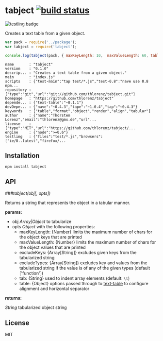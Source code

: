 # tabject [![build status](https://secure.travis-ci.org/thlorenz/tabject.png)](http://travis-ci.org/thlorenz/tabject)

[![testling badge](https://ci.testling.com/thlorenz/tabject.png)](https://ci.testling.com/thlorenz/tabject)

Creates a text table from a given object.

```js
var pack = require('../package');
var tabject = require('tabject');

console.log(tabject(pack, { maxKeyLength: 10,  maxValueLength: 60, table: { hsep: ' : ' } }));
```

```
name       : "tabject"
version    : "0.1.0"
descrip... : "Creates a text table from a given object."
main       : "index.js"
scripts    : {"test-main":"tap test/*.js","test-0.8":"nave use 0.8 npm...
repository : {"type":"git","url":"git://github.com/thlorenz/tabject.git"}
homepage   : "https://github.com/thlorenz/tabject"
depende... : {"text-table":"~0.1.1"}
devDepe... : {"nave":"~0.4.3","tape":"~1.0.4","tap":"~0.4.3"}
keywords   : ["table","format","object","render","align","tabular"]
author     : {"name":"Thorsten Lorenz","email":"thlorenz@gmx.de","url"...
license    : {"type":"MIT","url":"https://github.com/thlorenz/tabject/...
engine     : {"node":">=0.6"}
testling   : {"files":"test/*.js","browsers":["ie/8..latest","firefox/...
```

## Installation

    npm install tabject

## API

###*tabject(obj[, opts])*

Returns a string that represents the object in a tabular manner.

**params:**

- obj *Array|Object* to tabularize
- opts *Object* with the following properties:
  - maxKeyLength: {Number} limits the maximum number of chars for the object keys that are printed
  - maxValueLength: {Number} limits the maximum number of chars for the object values that are printed
  - excludeKeys: {Array[String]} excludes given keys from the tabularized string
  - excludeTypes: {Array[String]} excludes key and values from the tabularized string if the value is of any of the
    given types (default ['function'])
  - tab: {String} used to indent array elements (default: `\t`)
  - table: {Object} options passed through to [text-table](https://github.com/substack/text-table#var-s--tablerows-opts)
    to configure alignment and horizontal separator

**returns:**

*String* tabularized object string


## License

MIT
